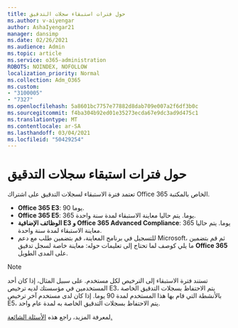 ```yaml
---
title: حول فترات استبقاء سجلات التدقيق
ms.author: v-aiyengar
author: AshaIyengar21
manager: dansimp
ms.date: 02/26/2021
ms.audience: Admin
ms.topic: article
ms.service: o365-administration
ROBOTS: NOINDEX, NOFOLLOW
localization_priority: Normal
ms.collection: Adm_O365
ms.custom:
- "3100005"
- "7327"
ms.openlocfilehash: 5a8601bc7757e77882d8dab709e007a2f6df3b0c
ms.sourcegitcommit: f4ba304b92ed01e35273ecda67e9dc3ad9d475c1
ms.translationtype: MT
ms.contentlocale: ar-SA
ms.lasthandoff: 03/04/2021
ms.locfileid: "50429254"
---
```

# <a name="about-audit-logs-retention-periods"></a>حول فترات استبقاء سجلات التدقيق

تعتمد فترة الاستبقاء لسجلات التدقيق على اشتراك Office 365 الخاص بالمكتبة.

- **Office 365 E3**: 90 يوما.
- **Office 365 E5**: 365 يوما. يتم حاليا معاينة الاستبقاء لمدة سنة واحدة.
- **الوظائف الإضافية E3 و Office 365 Advanced Compliance**: 365 يوما. يتم حاليا معاينة الاستبقاء لمدة سنة واحدة.
- للتسجيل في برنامج المعاينة، قم بتضمين طلب مع دعم Microsoft، ثم قم بتضمين ما يلي كوصف لما تحتاج إلى تعليمات حوله: معاينة خاصة لسجل تدقيق **Office 365** على المدى الطويل.
> [!NOTE]
> تستند فترة الاستبقاء إلى الترخيص لكل مستخدم. على سبيل المثال، إذا كان أحد المستخدمين في مؤسستك لديه ترخيص E3، يتم الاحتفاظ بسجلات التدقيق الخاصة بالأنشطة التي قام بها هذا المستخدم لمدة 90 يوما. إذا كان لدى مستخدم آخر ترخيص E5، يتم الاحتفاظ بسجلات التدقيق الخاصة به لمدة عام واحد.

لمعرفة المزيد، راجع هذه [الأسئلة الشائعة.](https://go.microsoft.com/fwlink/?linkid=2115336)